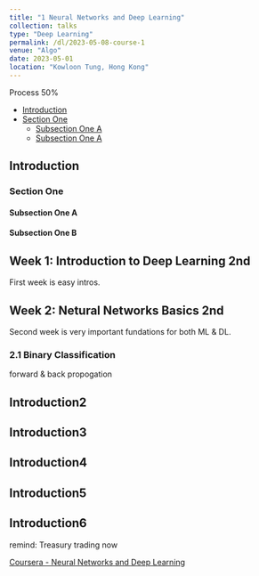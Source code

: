 ```yaml
---
title: "1 Neural Networks and Deep Learning"
collection: talks
type: "Deep Learning"
permalink: /dl/2023-05-08-course-1
venue: "Algo"
date: 2023-05-01
location: "Kowloon Tung, Hong Kong"
---
```

Process 50%

- [Introduction](#introduction)
- [Section One](#section-one)
  - [Subsection One A](#subsection-one-a)
  - [Subsection One A](#subsection-one-b)



## Introduction
### Section One
#### Subsection One A
#### Subsection One B
## Week 1: Introduction to Deep Learning 2nd
First week is easy intros.

## Week 2: Netural Networks Basics 2nd
Second week is very important fundations for both ML & DL.
### 2.1 Binary Classification

forward & back propogation 

## Introduction2
## Introduction3
## Introduction4
## Introduction5
## Introduction6
remind: Treasury trading now

[Coursera - Neural Networks and Deep Learning](https://www.coursera.org/learn/neural-networks-deep-learning)
